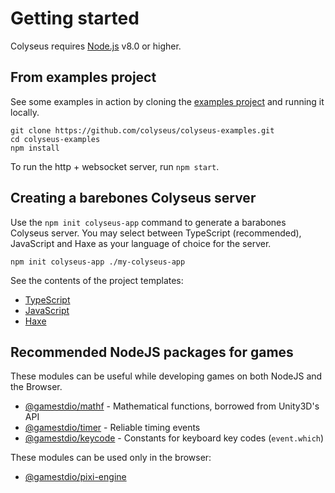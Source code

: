# Getting started

Colyseus requires [Node.js](https://nodejs.org/) v8.0 or higher.

## From examples project

See some examples in action by cloning the [examples project](https://github.com/colyseus/colyseus-examples) and running it locally.

```
git clone https://github.com/colyseus/colyseus-examples.git
cd colyseus-examples
npm install
```

To run the http + websocket server, run `npm start`.


## Creating a barebones Colyseus server

Use the `npm init colyseus-app` command to generate a barabones Colyseus server. You may select between TypeScript (recommended), JavaScript and Haxe as your language of choice for the server.

```
npm init colyseus-app ./my-colyseus-app
```

See the contents of the project templates:

- [TypeScript](https://github.com/colyseus/create-colyseus-app/tree/typescript)
- [JavaScript](https://github.com/colyseus/create-colyseus-app/tree/javascript)
- [Haxe](https://github.com/colyseus/create-colyseus-app/tree/haxe)

## Recommended NodeJS packages for games

These modules can be useful while developing games on both NodeJS and the Browser.

- [@gamestdio/mathf](https://github.com/gamestdio/mathf) - Mathematical functions, borrowed from Unity3D's API
- [@gamestdio/timer](https://github.com/gamestdio/timer) - Reliable timing events
- [@gamestdio/keycode](https://github.com/gamestdio/keycode) - Constants for keyboard key codes (`event.which`)

These modules can be used only in the browser:

- [@gamestdio/pixi-engine](https://github.com/gamestdio/pixi-engine)
